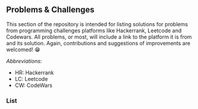 ## Problems & Challenges

This section of the repository is intended for listing solutions for problems from programming challenges platforms like Hackerrank, Leetcode and Codewars. All problems, or most, will include a link to the platform it is from and its solution. Again, contributions and suggestions of improvements are welcomed! :grin:

_Abbreviations:_

- HR: Hackerrank
- LC: Leetcode
- CW: CodeWars

### List

